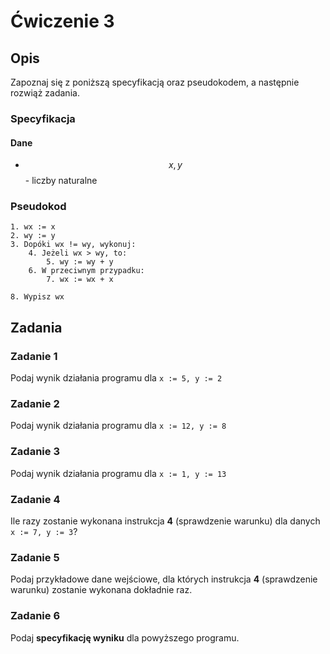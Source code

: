 # Ćwiczenie 3

## Opis

Zapoznaj się z poniższą specyfikacją oraz pseudokodem, a następnie rozwiąż zadania.

### Specyfikacja

#### Dane

* $$x, y$$ - liczby naturalne

### Pseudokod

```
1. wx := x
2. wy := y
3. Dopóki wx != wy, wykonuj:
    4. Jeżeli wx > wy, to: 
        5. wy := wy + y
    6. W przeciwnym przypadku:
        7. wx := wx + x
        
8. Wypisz wx
```

## Zadania

### Zadanie 1

Podaj wynik działania programu dla `x := 5, y := 2`

### Zadanie 2

Podaj wynik działania programu dla `x := 12, y := 8`

### Zadanie 3

Podaj wynik działania programu dla `x := 1, y := 13`

### Zadanie 4

Ile razy zostanie wykonana instrukcja **4** (sprawdzenie warunku) dla danych `x := 7, y := 3`?

### Zadanie 5

Podaj przykładowe dane wejściowe, dla których instrukcja **4** (sprawdzenie warunku) zostanie wykonana dokładnie raz.

### Zadanie 6

Podaj **specyfikację wyniku** dla powyższego programu.
